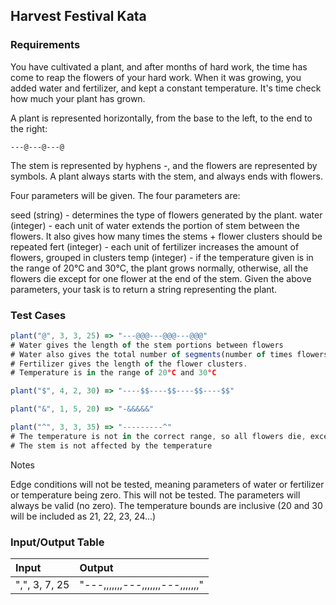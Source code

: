 ## Harvest Festival Kata

### Requirements 

You have cultivated a plant, and after months of hard work, the time has come to reap the flowers of your hard work. When it was growing, you added water and fertilizer, and kept a constant temperature. It's time check how much your plant has grown.

A plant is represented horizontally, from the base to the left, to the end to the right:

```
---@---@---@
```

The stem is represented by hyphens -, and the flowers are represented by symbols. A plant always starts with the stem, and always ends with flowers.

Four parameters will be given. The four parameters are:

seed (string) - determines the type of flowers generated by the plant.
water (integer) - each unit of water extends the portion of stem between the flowers. It also gives how many times the stems + flower clusters should be repeated
fert (integer) - each unit of fertilizer increases the amount of flowers, grouped in clusters
temp (integer) - if the temperature given is in the range of 20°C and 30°C, the plant grows normally, otherwise, all the flowers die except for one flower at the end of the stem.
Given the above parameters, your task is to return a string representing the plant.

### Test Cases

```JavaScript
plant("@", 3, 3, 25) => "---@@@---@@@---@@@"
# Water gives the length of the stem portions between flowers
# Water also gives the total number of segments(number of times flowers + stems should be repeated)
# Fertilizer gives the length of the flower clusters.
# Temperature is in the range of 20°C and 30°C

plant("$", 4, 2, 30) => "----$$----$$----$$----$$"

plant("&", 1, 5, 20) => "-&&&&&"

plant("^", 3, 3, 35) => "---------^"
# The temperature is not in the correct range, so all flowers die, except the last one at the end.
# The stem is not affected by the temperature
```

Notes

Edge conditions will not be tested, meaning parameters of water or fertilizer or temperature being zero. This will not be tested. The parameters will always be valid (no zero).
The temperature bounds are inclusive (20 and 30 will be included as 21, 22, 23, 24...)

### Input/Output Table

| Input                            | Output     |
| :------------------------------- | :--------  |
| ",", 3, 7, 25        | "---,,,,,,,---,,,,,,,---,,,,,,," | 


